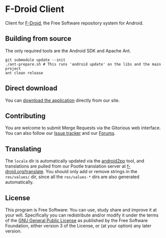 F-Droid Client
==============

Client for [F-Droid](https://fdroid.org), the Free Software repository system
for Android.


Building from source
--------------------

The only required tools are the Android SDK and Apache Ant.

```
git submodule update --init
./ant-prepare.sh # This runs 'android update' on the libs and the main project
ant clean release
```


Direct download
---------------

You can [download the application](https://f-droid.org/FDroid.apk) directly
from our site.


Contributing
------------

You are welcome to submit Merge Requests via the Gitorious web interface. You
can also follow our [Issue tracker](https://f-droid.org/repository/issues/)
and our [Forums](https://f-droid.org/forums/).


Translating
-----------

The `locale` dir is automatically updated via the
[android2po](https://github.com/miracle2k/android2po) tool, and translations
are pulled from our Pootle translation server at
[f-droid.org/translate](https://f-droid.org/translate). You should only add or
remove strings in the `res/values/` dir, since all the `res/values-*` dirs are
also generated automatically.


License
-------

This program is Free Software: You can use, study share and improve it at your
will. Specifically you can redistribute and/or modify it under the terms of the
[GNU General Public License](https://www.gnu.org/licenses/gpl.html) as
published by the Free Software Foundation, either version 3 of the License, or
(at your option) any later version.
